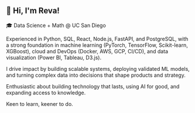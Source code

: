 ## 👋 Hi, I'm Reva!

🎓 Data Science + Math @ UC San Diego  

Experienced in Python, SQL, React, Node.js, FastAPI, and PostgreSQL, with a strong foundation in machine learning (PyTorch, TensorFlow, Scikit-learn, XGBoost), cloud and DevOps (Docker, AWS, GCP, CI/CD), and data visualization (Power BI, Tableau, D3.js). 

I drive impact by building scalable systems, deploying validated ML models, and turning complex data into decisions that shape products and strategy.

Enthusiastic about building technology that lasts, using AI for good, and expanding access to knowledge. 

Keen to learn, keener to do.
